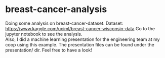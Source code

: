 # breast-cancer-analysis
Doing some analysis on breast-cancer-dataset. Dataset: https://www.kaggle.com/uciml/breast-cancer-wisconsin-data
Go to the jupyter notebook to see the analysis. 
<br>
Also, I did a machine learning presentation for the engineering team at my coop using this example. The presentation files can be found under the presentation/ dir. Feel free to have a look!
